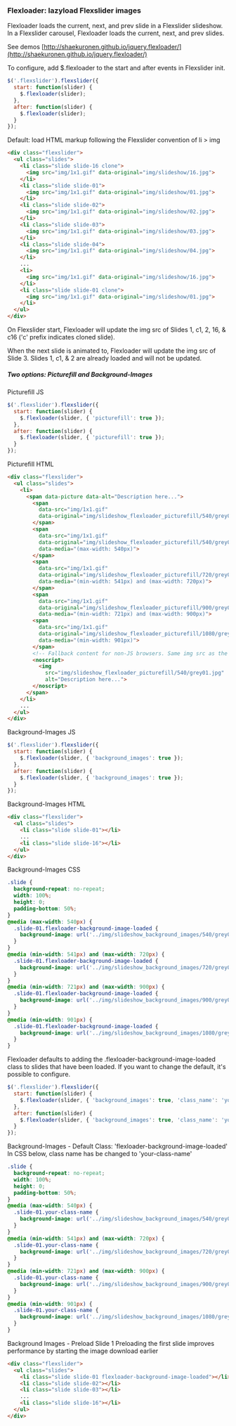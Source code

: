 ### Flexloader: lazyload Flexslider images

Flexloader loads the current, next, and prev slide in a Flexslider slideshow.  In a Flexslider carousel, Flexloader loads the current, next, and prev slides.

See demos [http://shaekuronen.github.io/jquery.flexloader/](http://shaekuronen.github.io/jquery.flexloader/)

To configure, add $.flexloader to the start and after events in Flexslider init.
```javascript
$('.flexslider').flexslider({
  start: function(slider) {
    $.flexloader(slider);
  },
  after: function(slider) {
    $.flexloader(slider);
  }
});
```
Default: load HTML markup following the Flexslider convention of li > img
```html
<div class="flexslider">
  <ul class="slides">
    <li class="slide slide-16 clone">
      <img src="img/1x1.gif" data-original="img/slideshow/16.jpg">
    </li>
    <li class="slide slide-01">
      <img src="img/1x1.gif" data-original="img/slideshow/01.jpg">
    </li>
    <li class="slide slide-02">
      <img src="img/1x1.gif" data-original="img/slideshow/02.jpg">
    </li>
    <li class="slide slide-03">
      <img src="img/1x1.gif" data-original="img/slideshow/03.jpg">
    </li>
    <li class="slide slide-04">
      <img src="img/1x1.gif" data-original="img/slideshow/04.jpg">
    </li>
    ...
    <li>
      <img src="img/1x1.gif" data-original="img/slideshow/16.jpg">
    </li>
    <li class="slide slide-01 clone">
      <img src="img/1x1.gif" data-original="img/slideshow/01.jpg">
    </li>
  </ul>
</div>
```

On Flexslider start, Flexloader will update the img src of Slides 1, c1, 2, 16, & c16 ('c' prefix indicates cloned slide).

When the next slide is animated to, Flexloader will update the img src of Slide 3.  Slides 1, c1, & 2 are already loaded and will not be updated.

##### Two options: Picturefill and Background-Images

Picturefill JS
```javascript
$('.flexslider').flexslider({
  start: function(slider) {
    $.flexloader(slider, { 'picturefill': true });
  },
  after: function(slider) {
    $.flexloader(slider, { 'picturefill': true });
  }
});
```
Picturefill HTML
```html
<div class="flexslider">
  <ul class="slides">
    <li>
      <span data-picture data-alt="Description here...">
        <span
          data-src="img/1x1.gif"
          data-original="img/slideshow_flexloader_picturefill/540/grey01.jpg">
        </span>
        <span
          data-src="img/1x1.gif"
          data-original="img/slideshow_flexloader_picturefill/540/grey01.jpg"
          data-media="(max-width: 540px)">
        </span>
        <span
          data-src="img/1x1.gif"
          data-original="img/slideshow_flexloader_picturefill/720/grey01.jpg"
          data-media="(min-width: 541px) and (max-width: 720px)">
        </span>
        <span
          data-src="img/1x1.gif"
          data-original="img/slideshow_flexloader_picturefill/900/grey01.jpg"
          data-media="(min-width: 721px) and (max-width: 900px)">
        <span
          data-src="img/1x1.gif"
          data-original="img/slideshow_flexloader_picturefill/1080/grey01.jpg"
          data-media="(min-width: 901px)">
        </span>
        <!-- Fallback content for non-JS browsers. Same img src as the initial, unqualified source element. -->
        <noscript>
          <img
            src="img/slideshow_flexloader_picturefill/540/grey01.jpg"
            alt="Description here...">
        </noscript>
      </span>
    </li>
    ...
  </ul>
</div>
```
Background-Images JS
```javascript
$('.flexslider').flexslider({
  start: function(slider) {
    $.flexloader(slider, { 'background_images': true });
  },
  after: function(slider) {
    $.flexloader(slider, { 'background_images': true });
  }
});
```
Background-Images HTML
```html
<div class="flexslider">
  <ul class="slides">
    <li class="slide slide-01"></li>
    ...
    <li class="slide slide-16"></li>
  </ul>
</div>
```
Background-Images CSS
```css
.slide {
  background-repeat: no-repeat;
  width: 100%;
  height: 0;
  padding-bottom: 50%;
}
@media (max-width: 540px) {
  .slide-01.flexloader-background-image-loaded {
    background-image: url('../img/slideshow_background_images/540/grey01.jpg');
  }
}
@media (min-width: 541px) and (max-width: 720px) {
  .slide-01.flexloader-background-image-loaded {
    background-image: url('../img/slideshow_background_images/720/grey01.jpg');
  }
}
@media (min-width: 721px) and (max-width: 900px) {
  .slide-01.flexloader-background-image-loaded {
    background-image: url('../img/slideshow_background_images/900/grey01.jpg');
  }
}
@media (min-width: 901px) {
  .slide-01.flexloader-background-image-loaded {
    background-image: url('../img/slideshow_background_images/1080/grey01.jpg');
  }
}
```
Flexloader defaults to adding the .flexloader-background-image-loaded class to slides that have been loaded.  If you want to change the default, it's possible to configure.
```javascript
$('.flexslider').flexslider({
  start: function(slider) {
    $.flexloader(slider, { 'background_images': true, 'class_name': 'your-class-name' });
  },
  after: function(slider) {
    $.flexloader(slider, { 'background_images': true, 'class_name': 'your-class-name' });
  }
});
```
Background-Images - Default Class: 'flexloader-background-image-loaded'
In CSS below, class name has be changed to 'your-class-name'
```css
.slide {
  background-repeat: no-repeat;
  width: 100%;
  height: 0;
  padding-bottom: 50%;
}
@media (max-width: 540px) {
  .slide-01.your-class-name {
    background-image: url('../img/slideshow_background_images/540/grey01.jpg');
  }
}
@media (min-width: 541px) and (max-width: 720px) {
  .slide-01.your-class-name {
    background-image: url('../img/slideshow_background_images/720/grey01.jpg');
  }
}
@media (min-width: 721px) and (max-width: 900px) {
  .slide-01.your-class-name {
    background-image: url('../img/slideshow_background_images/900/grey01.jpg');
  }
}
@media (min-width: 901px) {
  .slide-01.your-class-name {
    background-image: url('../img/slideshow_background_images/1080/grey01.jpg');
  }
}
```
Background Images - Preload Slide 1
Preloading the first slide improves performance by starting the image download earlier
```html
<div class="flexslider">
  <ul class="slides">
    <li class="slide slide-01 flexloader-background-image-loaded"></li>
    <li class="slide slide-02"></li>
    <li class="slide slide-03"></li>
    ...
    <li class="slide slide-16"></li>
  </ul>
</div>
```